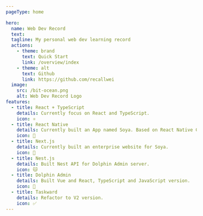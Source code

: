 ```yaml
---
pageType: home

hero:
  name: Web Dev Record
  text:
  tagline: My personal web dev learning record
  actions:
    - theme: brand
      text: Quick Start
      link: /overview/index
    - theme: alt
      text: Github
      link: https://github.com/recallwei
  image:
    src: /bit-ocean.png
    alt: Web Dev Record Logo
features:
  - title: React + TypeScript
    details: Currently focus on React and TypeScript.
    icon: ⚛️
  - title: React Native
    details: Currently built an App named Soya. Based on React Native CLI.
    icon: 📱
  - title: Next.js
    details: Currently built an enterprise website for Soya.
    icon: 🦁
  - title: Nest.js
    details: Built Nest API for Dolphin Admin server.
    icon: 🐱
  - title: Dolphin Admin
    details: Built Vue and React, TypeScript and JavaScript version.
    icon: 🐬
  - title: Taskward
    details: Refactor to V2 version.
    icon: ✅
---
```

